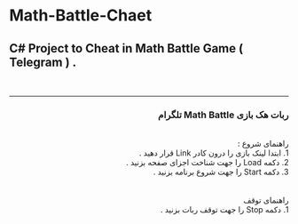 # Math-Battle-Chaet
## C# Project to Cheat in Math Battle Game ( Telegram ) .
<br>
<hr>
<div dir="rtl">
    <h3>ربات هک بازی Math Battle تلگرام </h3>
    <br>
    <span>راهنمای شروع :</span>
    <br>
        1. ابتدا لینک بازی را درون کادر Link قرار دهید .<br>
        2. دکمه Load را جهت شناخت اجزای صفحه بزنید .<br>
        3. دکمه Start را جهت شروع برنامه بزنید .<br>
    <br><br>
    <span>راهنمای توقف</span>
    <br>
        1. دکمه Stop را جهت توقف ربات بزنید .</li>
  </div>
